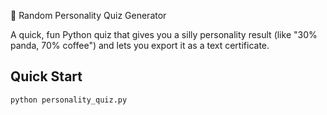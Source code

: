  🧠 Random Personality Quiz Generator

A quick, fun Python quiz that gives you a silly personality result (like "30% panda, 70% coffee") and lets you export it as a text certificate.

## Quick Start
```bash
python personality_quiz.py
```
